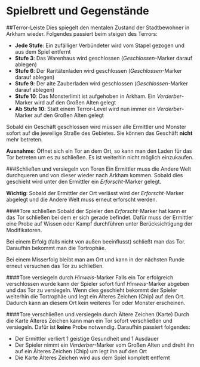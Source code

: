 # Spielbrett und Gegenstände

##Terror-Leiste
Dies spiegelt den mentalen Zustand der Stadtbewohner in Arkham wieder. Folgendes passiert beim steigen des Terrors:

- **Jede Stufe**: Ein zufälliger Verbündeter wird vom Stapel gezogen und aus dem Spiel entfernt
- **Stufe 3**: Das Warenhaus wird geschlossen (_Geschlossen_-Marker darauf ablegen)
- **Stufe 6**: Der Raritätenladen wird geschlossen (_Geschlossen_-Marker darauf ablegen)
- **Stufe 9**: Der alte Zauberladen wird geschlossen (_Geschlossen_-Marker darauf ablegen)
- **Stufe 10**: Das Monsterlimit ist aufgehoben in Arkham. Ein _Verderber_-Marker wird auf den Großen Alten gelegt
- **Ab Stufe 10**: Statt einem Terror-Level wird nun immer ein _Verderber_-Marker auf den Großen Alten gelegt

Sobald ein Geschäft geschlossen wird müssen alle Ermittler und Monster sofort auf die jeweilige Straße des Gebietes.
Sie können das Geschäft **nicht** mehr betreten.

**Ausnahme**: Öffnet sich ein Tor an dem Ort, so kann man den Laden für das Tor betreten um es zu schließen. Es ist weiterhin nicht möglich einzukaufen.

###Schließen und versiegeln von Toren
Ein Ermittler muss die Andere Welt durchqueren und von dieser wieder nach Arkham kommen. Sobald dies geschieht wird unter den Ermittler ein _Erforscht_-Marker gelegt.

**Wichtig**: Sobald der Ermittler der Ort verlässt wird der _Erforscht_-Marker abgelegt und die Andere Welt muss erneut erforscht werden.

####Tore schließen
Sobald der Spieler den _Erforscht_-Marker hat kann er das Tor schließen bei dem er sich gerade befindet. Dafür muss der Ermittler eine Probe auf Wissen oder Kampf durchführen unter Berücksichtigung der Modifikatoren.

Bei einem Erfolg (falls nicht von außen beeinflusst) schließt man das Tor. Daraufhin bekommt man die Tortrophäe.

Bei einem Misserfolg bleibt man am Ort und kann in der nächsten Runde erneut versuchen das Tor zu schließen.

####Tore versiegeln durch _Hinweis_-Marker
Falls ein Tor erfolgreich verschlossen wurde kann der Spieler sofort fünf _Hinweis_-Marker abgeben und das Tor zu versiegeln.
Wenn dies geschieht bekommt der Spieler weiterhin die Tortrophäe und legt ein Älteres Zeichen (Chip) auf den Ort.
Dadurch kann an diesem Ort kein weiteres Tor oder Monster erscheinen.

####Tore verschließen und versiegeln durch Ältere Zeichen (Karte)
Durch die Karte Älteres Zeichen kann man ein Tor sofort verschließen und versiegeln. Dafür ist **keine** Probe notwendig. Daraufhin passiert folgendes:

- Der Ermittler verliert 1 geistige Gesundheit und 1 Ausdauer
- Der Spieler nimmt ein _Verderber_-Marker vom Großen Alten und dreht ihn auf ein Älteres Zeichen (Chip) um legt ihn auf den Ort
- Die Karte Älteres Zeichen wird aus dem Spiel komplett entfernt

